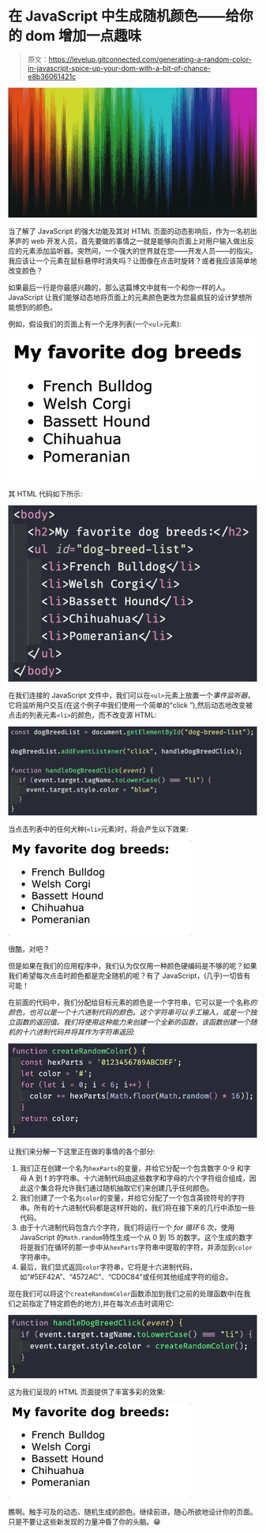 # 在 JavaScript 中生成随机颜色——给你的 dom 增加一点趣味

> 原文：<https://levelup.gitconnected.com/generating-a-random-color-in-javascript-spice-up-your-dom-with-a-bit-of-chance-e8b36061421c>

![](img/a9a131135d77e4b441a063d1f6ef1a29.png)

当了解了 JavaScript 的强大功能及其对 HTML 页面的动态影响后，作为一名初出茅庐的 web 开发人员，首先要做的事情之一就是能够向页面上对用户输入做出反应的元素添加监听器。突然间，一个强大的世界就在您——开发人员——的指尖。我应该让一个元素在鼠标悬停时消失吗？让图像在点击时旋转？或者我应该简单地改变颜色？

如果最后一行是你最感兴趣的，那么这篇博文中就有一个和你一样的人。JavaScript 让我们能够动态地将页面上的元素颜色更改为您最疯狂的设计梦想所能想到的颜色。

例如，假设我们的页面上有一个无序列表(一个`<ul>`元素):

![](img/e5a7025270cf3dd96ebece6e2a565bc9.png)

其 HTML 代码如下所示:

![](img/ddb67eb4366f8ef928eca7c7306901af.png)

在我们连接的 JavaScript 文件中，我们可以在`<ul>`元素上放置一个*事件监听器*，它将监听用户交互(在这个例子中我们使用一个简单的“click ”),然后动态地改变被点击的列表元素`<li>`的颜色，而不改变源 HTML:

![](img/6c3648ff697abfacd5d2fdfff9bae29c.png)

当点击列表中的任何犬种(`<li>`元素)时，将会产生以下效果:

![](img/ca586c536ebeb15214314faed46992c2.png)

很酷，对吧？

但是如果在我们的应用程序中，我们认为仅仅用一种颜色硬编码是不够的呢？如果我们希望每次点击时颜色都是完全随机的呢？有了 JavaScript，(几乎)一切皆有可能！

在前面的代码中，我们分配给目标元素的颜色是一个字符串，它可以是一个名称*的颜色，也可以是一个十六进制代码的颜色。这个字符串可以手工输入，*或*是一个独立函数的返回值。我们将使用这种能力来创建一个全新的函数，该函数创建一个随机的十六进制代码并将其作为字符串返回:*

![](img/23ae389abc445dc1c9627f23a40ad36f.png)

让我们来分解一下这里正在做的事情的各个部分:

1.  我们正在创建一个名为`hexParts`的变量，并给它分配一个包含数字 0-9 和字母 A 到 f 的字符串。十六进制代码由这些数字和字母的六个字符组合组成，因此这个集合将允许我们通过随机抽取它们来创建几乎任何颜色。
2.  我们创建了一个名为`color`的变量，并给它分配了一个包含英镑符号的字符串。所有的十六进制代码都是这样开始的，我们将在接下来的几行中添加一些代码。
3.  由于十六进制代码包含六个字符，我们将运行一个 *for 循环* 6 次，使用 JavaScript 的`Math.random`特性生成一个从 0 到 15 的数字。这个生成的数字将是我们在循环的那一步中从`hexParts`字符串中提取的字符，并添加到`color`字符串中。
4.  最后，我们显式返回`color`字符串，它将是十六进制代码，如“#5EF42A”、“4572AC”、“CD0C84”或任何其他组成字符的组合。

现在我们可以将这个`createRandomColor`函数添加到我们之前的处理函数中(在我们之前指定了特定颜色的地方),并在每次点击时调用它:

![](img/b796ac9e00d8530d1a5182fe58c6ed97.png)

这为我们呈现的 HTML 页面提供了丰富多彩的效果:

![](img/72777e6fe299df573148bdf6fc013e4a.png)

瞧啊。触手可及的动态、随机生成的颜色。继续前进，随心所欲地设计你的页面。只是不要让这些新发现的力量冲昏了你的头脑。😁